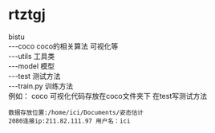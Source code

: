 # rtztgj
bistu<br>
---coco   coco的相关算法 可视化等 <br>
---utils  工具类<br>
---model  模型<br>
---test   测试方法<br>
---train.py 训练方法<br>
例如： coco 可视化代码存放在coco文件夹下 在test写测试方法

```
数据存放位置:/home/ici/Documents/姿态估计
2080连接ip:211.82.111.97 用户名：ici 
```
